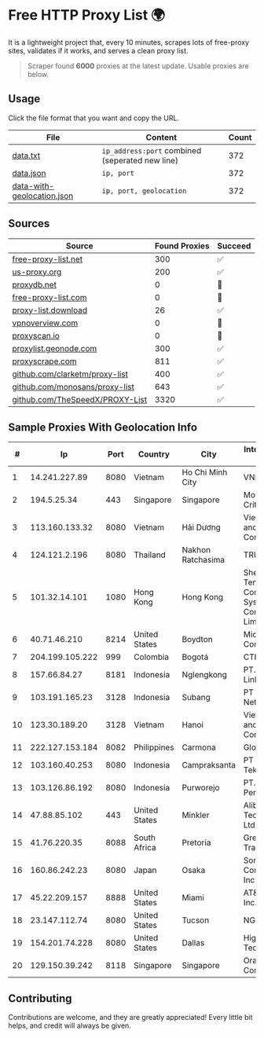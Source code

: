 
# Free HTTP Proxy List 🌍

It is a lightweight project that, every 10 minutes, scrapes lots of free-proxy sites, validates if it works, and serves a clean proxy list.


> Scraper found **6000** proxies at the latest update. Usable proxies are below.

## Usage

Click the file format that you want and copy the URL.


|File|Content|Count|
|----|-------|-----|
|[data.txt](https://raw.githubusercontent.com/themiralay/Proxy-List-World/master/data.txt)|`ip_address:port` combined (seperated new line)|372|
|[data.json](https://raw.githubusercontent.com/themiralay/Proxy-List-World/master/data.json)|`ip, port`|372|
|[data-with-geolocation.json](https://raw.githubusercontent.com/themiralay/Proxy-List-World/master/data-with-geolocation.json)|`ip, port, geolocation`|372|

## Sources

|Source|Found Proxies|Succeed|
|------|-------------|-------|
|[free-proxy-list.net](https://free-proxy-list.net)|300|✅|
|[us-proxy.org](https://www.us-proxy.org)|200|✅|
|[proxydb.net](http://proxydb.net)|0|🚫|
|[free-proxy-list.com](https://free-proxy-list.com/?page=&port=&type%5B%5D=http&type%5B%5D=https&up_time=0&search=Search)|0|🚫|
|[proxy-list.download](https://www.proxy-list.download/HTTP)|26|✅|
|[vpnoverview.com](https://vpnoverview.com/privacy/anonymous-browsing/free-proxy-servers)|0|🚫|
|[proxyscan.io](https://www.proxyscan.io)|0|🚫|
|[proxylist.geonode.com](https://proxylist.geonode.com/api/proxy-list?limit=300&page=1&sort_by=lastChecked&sort_type=desc&protocols=http,https)|300|✅|
|[proxyscrape.com](https://api.proxyscrape.com/v2/?request=displayproxies&protocol=http&timeout=10000&country=all&ssl=all&anonymity=all)|811|✅|
|[github.com/clarketm/proxy-list](https://raw.githubusercontent.com/clarketm/proxy-list/master/proxy-list-raw.txt)|400|✅|
|[github.com/monosans/proxy-list](https://raw.githubusercontent.com/monosans/proxy-list/main/proxies/http.txt)|643|✅|
|[github.com/TheSpeedX/PROXY-List](https://raw.githubusercontent.com/TheSpeedX/PROXY-List/master/http.txt)|3320|✅|


## Sample Proxies With Geolocation Info

|#|Ip|Port|Country|City|Internet Service Provider|
|-|--|----|-------|----|-------------------------|
|1|14.241.227.89|8080|Vietnam|Ho Chi Minh City|VNPT|
|2|194.5.25.34|443|Singapore|Singapore|Mod Mission Critical LLC|
|3|113.160.133.32|8080|Vietnam|Hải Dương|VietNam Post and Telecom Corporation|
|4|124.121.2.196|8080|Thailand|Nakhon Ratchasima|TRUEBB|
|5|101.32.14.101|1080|Hong Kong|Hong Kong|Shenzhen Tencent Computer Systems Company Limited|
|6|40.71.46.210|8214|United States|Boydton|Microsoft Corporation|
|7|204.199.105.222|999|Colombia|Bogotá|CTL Colombia|
|8|157.66.84.27|8181|Indonesia|Nglengkong|PT. Menaksopal Link Nusantara|
|9|103.191.165.23|3128|Indonesia|Subang|PT Sakti Wijaya Network|
|10|123.30.189.20|3128|Vietnam|Hanoi|VietNam Post and Telecom Corporation|
|11|222.127.153.184|8082|Philippines|Carmona|Globe Telecom|
|12|103.160.40.253|8080|Indonesia|Campraksanta|PT Wistel Teknologi Solusi|
|13|103.126.86.192|8080|Indonesia|Purworejo|PT. Rasi Bintang Perkasa|
|14|47.88.85.102|443|United States|Minkler|Alibaba (US) Technology Co., Ltd.|
|15|41.76.220.35|8088|South Africa|Pretoria|Green Flash Trading|
|16|160.86.242.23|8080|Japan|Osaka|Sony Network Communications Inc|
|17|45.22.209.157|8888|United States|Miami|AT&T Services, Inc.|
|18|23.147.112.74|8080|United States|Tucson|NGX Networks|
|19|154.201.74.228|8080|United States|Dallas|High Family Technology Co|
|20|129.150.39.242|8118|Singapore|Singapore|Oracle Corporation|



## Contributing

Contributions are welcome, and they are greatly appreciated! Every
little bit helps, and credit will always be given.

